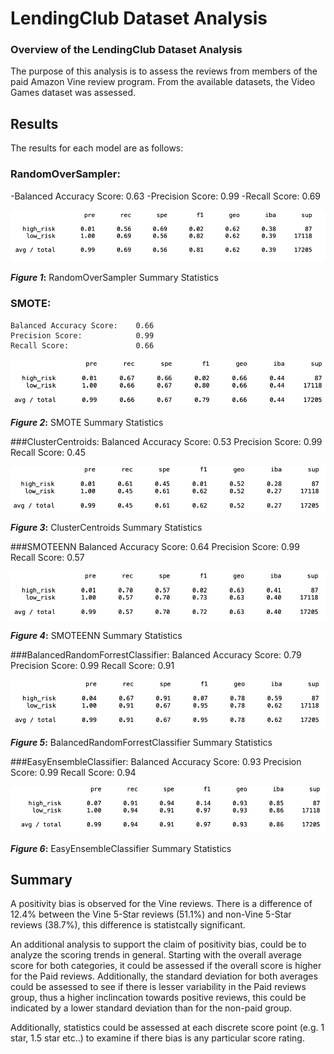 # LendingClub Dataset Analysis

### **Overview of the LendingClub Dataset Analysis**
The purpose of this analysis is to assess the reviews from members of the paid Amazon Vine review program. From the available datasets, the Video Games dataset was assessed.

## Results


The results for each model are as follows:


### RandomOverSampler:

-Balanced Accuracy Score: 	0.63
-Precision Score: 			0.99
-Recall Score: 				0.69

![Figure 1](https://github.com/CR-HSDC/cryptocurrencies/blob/main/resources/Fig1_RandomOverSampler.png)

**_Figure 1_:** RandomOverSampler Summary Statistics

	
### SMOTE:
	Balanced Accuracy Score: 	0.66
	Precision Score:			0.99
	Recall Score:				0.66
	
![Figure 2](https://github.com/CR-HSDC/cryptocurrencies/blob/main/resources/Fig2_SMOTE.png)

**_Figure 2_:** SMOTE Summary Statistics
	
###ClusterCentroids:
	Balanced Accuracy Score: 	0.53
	Precision Score:			0.99
	Recall Score:				0.45

![Figure 3](https://github.com/CR-HSDC/cryptocurrencies/blob/main/resources/Fig3_ClusterCentroids.png)

**_Figure 3_:** ClusterCentroids Summary Statistics


###SMOTEENN
	Balanced Accuracy Score: 	0.64
	Precision Score: 			0.99
	Recall Score:				0.57

![Figure 4](https://github.com/CR-HSDC/cryptocurrencies/blob/main/resources/Fig4_SMOTEENN.png)

**_Figure 4_:** SMOTEENN Summary Statistics

###BalancedRandomForrestClassifier:
	Balanced Accuracy Score: 	0.79
	Precision Score:			0.99
	Recall Score:				0.91

![Figure 5](https://github.com/CR-HSDC/cryptocurrencies/blob/main/resources/Fig5_BalancedRandomForestClassifier.png)

**_Figure 5_:** BalancedRandomForrestClassifier Summary Statistics

###EasyEnsembleClassifier:
	Balanced Accuracy Score: 	0.93
	Precision Score:			0.99
	Recall Score:				0.94

![Figure 6](https://github.com/CR-HSDC/cryptocurrencies/blob/main/resources/Fig6_EasyEnsembleClassifer.png)

**_Figure 6_:** EasyEnsembleClassifier Summary Statistics



## Summary 

A positivity bias is observed for the Vine reviews. There is a difference of 12.4% between the Vine 5-Star reviews (51.1%) and non-Vine 5-Star reviews (38.7%), this difference is statistcally significant. 

An additional analysis to support the claim of positivity bias, could be to analyze the scoring trends in general. Starting with the overall average score for both categories, it could be assessed if the overall score is higher for the Paid reviews. Additionally, the standard deviation for both averages could be assessed to see if there is lesser variability in the Paid reviews group, thus a higher inclincation towards positive reviews, this could be indicated by a lower standard deviation than for the non-paid group.

Additionally, statistics could be assessed at each discrete score point (e.g. 1 star, 1.5 star etc..) to examine if there bias is any particular score rating.











